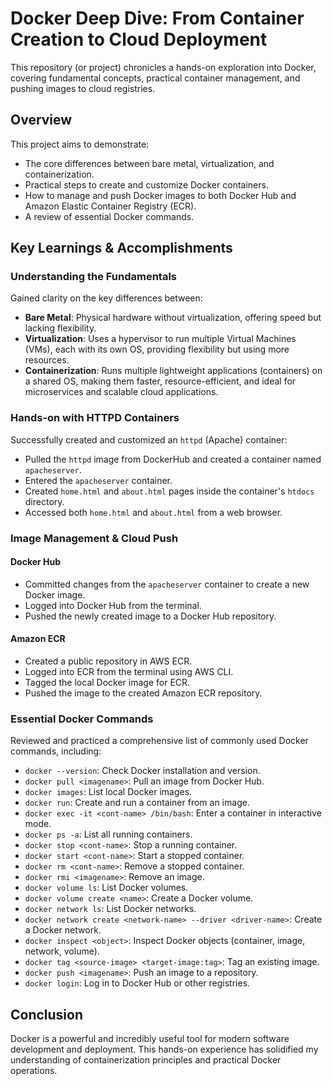 # Docker Deep Dive: From Container Creation to Cloud Deployment

This repository (or project) chronicles a hands-on exploration into Docker, covering fundamental concepts, practical container management, and pushing images to cloud registries.

## Overview

This project aims to demonstrate:
* The core differences between bare metal, virtualization, and containerization.
* Practical steps to create and customize Docker containers.
* How to manage and push Docker images to both Docker Hub and Amazon Elastic Container Registry (ECR).
* A review of essential Docker commands.

## Key Learnings & Accomplishments

### Understanding the Fundamentals
Gained clarity on the key differences between:
* **Bare Metal**: Physical hardware without virtualization, offering speed but lacking flexibility.
* **Virtualization**: Uses a hypervisor to run multiple Virtual Machines (VMs), each with its own OS, providing flexibility but using more resources.
* **Containerization**: Runs multiple lightweight applications (containers) on a shared OS, making them faster, resource-efficient, and ideal for microservices and scalable cloud applications.

### Hands-on with HTTPD Containers
Successfully created and customized an `httpd` (Apache) container:
* Pulled the `httpd` image from DockerHub and created a container named `apacheserver`.
* Entered the `apacheserver` container.
* Created `home.html` and `about.html` pages inside the container's `htdocs` directory.
* Accessed both `home.html` and `about.html` from a web browser.

### Image Management & Cloud Push

#### Docker Hub
* Committed changes from the `apacheserver` container to create a new Docker image.
* Logged into Docker Hub from the terminal.
* Pushed the newly created image to a Docker Hub repository.

#### Amazon ECR
* Created a public repository in AWS ECR.
* Logged into ECR from the terminal using AWS CLI.
* Tagged the local Docker image for ECR.
* Pushed the image to the created Amazon ECR repository.

### Essential Docker Commands
Reviewed and practiced a comprehensive list of commonly used Docker commands, including:
* `docker --version`: Check Docker installation and version.
* `docker pull <imagename>`: Pull an image from Docker Hub.
* `docker images`: List local Docker images.
* `docker run`: Create and run a container from an image.
* `docker exec -it <cont-name> /bin/bash`: Enter a container in interactive mode.
* `docker ps -a`: List all running containers.
* `docker stop <cont-name>`: Stop a running container.
* `docker start <cont-name>`: Start a stopped container.
* `docker rm <cont-name>`: Remove a stopped container.
* `docker rmi <imagename>`: Remove an image.
* `docker volume ls`: List Docker volumes.
* `docker volume create <name>`: Create a Docker volume.
* `docker network ls`: List Docker networks.
* `docker network create <network-name> --driver <driver-name>`: Create a Docker network.
* `docker inspect <object>`: Inspect Docker objects (container, image, network, volume).
* `docker tag <source-image> <target-image:tag>`: Tag an existing image.
* `docker push <imagename>`: Push an image to a repository.
* `docker login`: Log in to Docker Hub or other registries.

## Conclusion
Docker is a powerful and incredibly useful tool for modern software development and deployment. This hands-on experience has solidified my understanding of containerization principles and practical Docker operations.

